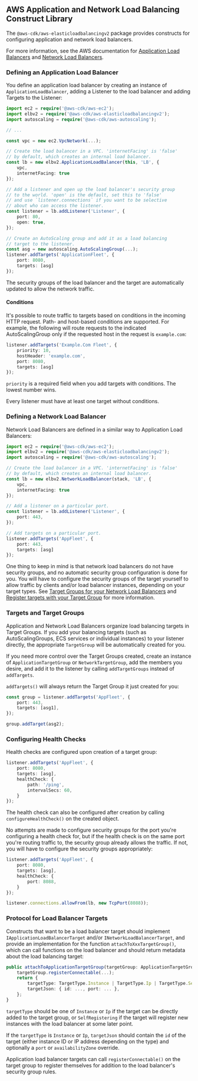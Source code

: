 ## AWS Application and Network Load Balancing Construct Library

The `@aws-cdk/aws-elasticloadbalancingv2` package provides constructs for
configuring application and network load balancers.

For more information, see the AWS documentation for
[Application Load Balancers](https://docs.aws.amazon.com/elasticloadbalancing/latest/application/introduction.html)
and [Network Load Balancers](https://docs.aws.amazon.com/elasticloadbalancing/latest/network/introduction.html).

### Defining an Application Load Balancer

You define an application load balancer by creating an instance of
`ApplicationLoadBalancer`, adding a Listener to the load balancer
and adding Targets to the Listener:

```ts
import ec2 = require('@aws-cdk/aws-ec2');
import elbv2 = require('@aws-cdk/aws-elasticloadbalancingv2');
import autoscaling = require('@aws-cdk/aws-autoscaling');

// ...

const vpc = new ec2.VpcNetwork(...);

// Create the load balancer in a VPC. 'internetFacing' is 'false'
// by default, which creates an internal load balancer.
const lb = new elbv2.ApplicationLoadBalancer(this, 'LB', {
    vpc,
    internetFacing: true
});

// Add a listener and open up the load balancer's security group
// to the world. 'open' is the default, set this to 'false'
// and use `listener.connections` if you want to be selective
// about who can access the listener.
const listener = lb.addListener('Listener', {
    port: 80,
    open: true,
});

// Create an AutoScaling group and add it as a load balancing
// target to the listener.
const asg = new autoscaling.AutoScalingGroup(...);
listener.addTargets('ApplicationFleet', {
    port: 8080,
    targets: [asg]
});
```

The security groups of the load balancer and the target are automatically
updated to allow the network traffic.

#### Conditions

It's possible to route traffic to targets based on conditions in the incoming
HTTP request. Path- and host-based conditions are supported. For example,
the following will route requests to the indicated AutoScalingGroup
only if the requested host in the request is `example.com`:

```ts
listener.addTargets('Example.Com Fleet', {
    priority: 10,
    hostHeader: 'example.com',
    port: 8080,
    targets: [asg]
});
```

`priority` is a required field when you add targets with conditions. The lowest
number wins.

Every listener must have at least one target without conditions.

### Defining a Network Load Balancer

Network Load Balancers are defined in a similar way to Application Load
Balancers:

```ts
import ec2 = require('@aws-cdk/aws-ec2');
import elbv2 = require('@aws-cdk/aws-elasticloadbalancingv2');
import autoscaling = require('@aws-cdk/aws-autoscaling');

// Create the load balancer in a VPC. 'internetFacing' is 'false'
// by default, which creates an internal load balancer.
const lb = new elbv2.NetworkLoadBalancer(stack, 'LB', {
    vpc,
    internetFacing: true
});

// Add a listener on a particular port.
const listener = lb.addListener('Listener', {
    port: 443,
});

// Add targets on a particular port.
listener.addTargets('AppFleet', {
    port: 443,
    targets: [asg]
});
```

One thing to keep in mind is that network load balancers do not have security
groups, and no automatic security group configuration is done for you. You will
have to configure the security groups of the target yourself to allow traffic by
clients and/or load balancer instances, depending on your target types.  See
[Target Groups for your Network Load
Balancers](https://docs.aws.amazon.com/elasticloadbalancing/latest/network/load-balancer-target-groups.html)
and [Register targets with your Target
Group](https://docs.aws.amazon.com/elasticloadbalancing/latest/network/target-group-register-targets.html)
for more information.

### Targets and Target Groups

Application and Network Load Balancers organize load balancing targets in Target
Groups. If you add your balancing targets (such as AutoScalingGroups, ECS
services or individual instances) to your listener directly, the appropriate
`TargetGroup` will be automatically created for you.

If you need more control over the Target Groups created, create an instance of
`ApplicationTargetGroup` or `NetworkTargetGroup`, add the members you desire,
and add it to the listener by calling `addTargetGroups` instead of `addTargets`.

`addTargets()` will always return the Target Group it just created for you:

```ts
const group = listener.addTargets('AppFleet', {
    port: 443,
    targets: [asg1],
});

group.addTarget(asg2);
```

### Configuring Health Checks

Health checks are configured upon creation of a target group:

```ts
listener.addTargets('AppFleet', {
    port: 8080,
    targets: [asg],
    healthCheck: {
        path: '/ping',
        intervalSecs: 60,
    }
});
```

The health check can also be configured after creation by calling
`configureHealthCheck()` on the created object.

No attempts are made to configure security groups for the port you're
configuring a health check for, but if the health check is on the same port
you're routing traffic to, the security group already allows the traffic.
If not, you will have to configure the security groups appropriately:

```ts
listener.addTargets('AppFleet', {
    port: 8080,
    targets: [asg],
    healthCheck: {
        port: 8088,
    }
});

listener.connections.allowFrom(lb, new TcpPort(8088));
```

### Protocol for Load Balancer Targets

Constructs that want to be a load balancer target should implement
`IApplicationLoadBalancerTarget` and/or `INetworkLoadBalancerTarget`, and
provide an implementation for the function `attachToXxxTargetGroup()`, which can
call functions on the load balancer and should return metadata about the
load balancing target:

```ts
public attachToApplicationTargetGroup(targetGroup: ApplicationTargetGroup): LoadBalancerTargetProps {
    targetGroup.registerConnectable(...);
    return {
        targetType: TargetType.Instance | TargetType.Ip | TargetType.SelfRegistering,
        targetJson: { id: ..., port: ... },
    };
}
```

`targetType` should be one of `Instance` or `Ip` if the target can be directly
added to the target group, or `SelfRegistering` if the target will register new
instances with the load balancer at some later point.

If the `targetType` is `Instance` or `Ip`, `targetJson` should contain the `id`
of the target (either instance ID or IP address depending on the type) and
optionally a `port` or `availabilityZone` override.

Application load balancer targets can call `registerConnectable()` on the
target group to register themselves for addition to the load balancer's security
group rules.
